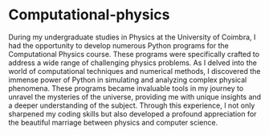 # Computational-physics
During my undergraduate studies in Physics at the University of Coimbra, I had the opportunity to develop numerous Python programs for the Computational Physics course. These programs were specifically 
crafted to address a wide range of challenging physics problems. As I delved into the world of computational techniques and numerical methods, I discovered the immense power of Python in simulating and 
analyzing complex physical phenomena. These programs became invaluable tools in my journey to unravel the mysteries of the universe, providing me with unique insights and a deeper understanding of the subject. 
Through this experience, I not only sharpened my coding skills but also developed a profound appreciation for the beautiful marriage between physics and computer science.
